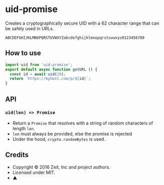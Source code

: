 # uid-promise

Creates a cryptographically secure UID with a 62 character range that
can be safely used in URLs.

```
ABCDEFGHIJKLMNOPQRSTUVWXYZabcdefghijklmnopqrstuvwxyz0123456789
```

## How to use

```js
import uid from 'uid-promise';
export default async function getURL () {
  const id = await uid(20);
  return `https://myhost.com/p/${id}`;
}
```

## API

### `uid(len) => Promise`

- Return a `Promise` that resolves with a string of random characters
of length `len`.
- `len` must always be provided, else the promise is rejected
- Under the hood, `crypto.randomBytes` is used.

## Credits

- Copyright © 2016 Zeit, Inc and project authors.
- Licensed under MIT.
- ▲

